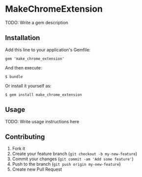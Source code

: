 # MakeChromeExtension

TODO: Write a gem description

## Installation

Add this line to your application's Gemfile:

    gem 'make_chrome_extension'

And then execute:

    $ bundle

Or install it yourself as:

    $ gem install make_chrome_extension

## Usage

TODO: Write usage instructions here

## Contributing

1. Fork it
2. Create your feature branch (`git checkout -b my-new-feature`)
3. Commit your changes (`git commit -am 'Add some feature'`)
4. Push to the branch (`git push origin my-new-feature`)
5. Create new Pull Request
